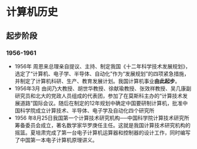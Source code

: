 # 计算机历史

## 起步阶段

### 1956-1961
* 1956年 周恩来总理亲自提议、主持、制定我国《十二年科学技术发展规划》，选定了“计算机、电子学、半导体、自动化”作为“发展规划”的四项紧急措施，并制定了计算机科研、生产、教育发展计划。我国计算机事业**由此起步**。 
* 1956年3月 由闵乃大教授、胡世华教授、徐献瑜教授、张效祥教授、吴几康副研究员和北大的党政人员组成的代表团，参加了在莫斯科主办的“计算技术发展道路”国际会议。随后在制定的12年规划中确定中国要研制计算机，批准中国科学院成立计算技术、半导体、电子学及自动化四个研究所
*  1956 年8月25日我国第一个计算技术研究机构──中国科学院计算技术研究所筹备委员会成立，著名数学家华罗庚任主任。这就是我国计算技术研究机构的摇篮。夏培肃完成了第一台电子计算机运算器和控制器的设计工作，同时编写了中国第一本电子计算机原理讲义。
